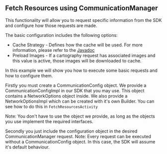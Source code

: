 ## <a name="fetchresources"><a/> Fetch Resources using CommunicationManager

This functionality will allow you to request specific information from the SDK and configure how those requests are made.

The basic configuration includes the following options:
* Cache Strategy - Defines how the cache will be used. For more information, please refer to the [Javadoc](http://developers.situm.es/sdk_documentation/android/javadoc/latest/es/situm/sdk/configuration/network/NetworkOptions.CacheStrategy.html)
* Preload Images - If a cartography request has associated images and this value is active, those images will be downloaded to cache.

In this example we will show you how to execute some basic requests and how to configure them.

Firstly you must create a CommunicationConfig object. We provide a CommunicationConfigImpl in our SDK that you may use.
This object contains a NetworkOptions object inside. We also provide a NetworkOptionsImpl which can be created with it's own Builder.
You can see how to do this in `FetchResourcesActivity` 

Note: You don't have to use the object we provide, as long as the objects you use implement the required interfaces.

Secondly you just include the configuration object in the desired CommunicationManager request.
Note: Every request can be executed without a CommunicationConfig object. In this case, the SDK will assume it's default behaviour.